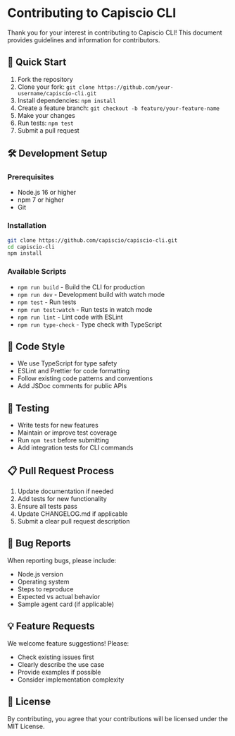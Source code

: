 # Contributing to Capiscio CLI

Thank you for your interest in contributing to Capiscio CLI! This document provides guidelines and information for contributors.

## 🚀 Quick Start

1. Fork the repository
2. Clone your fork: `git clone https://github.com/your-username/capiscio-cli.git`
3. Install dependencies: `npm install`
4. Create a feature branch: `git checkout -b feature/your-feature-name`
5. Make your changes
6. Run tests: `npm test`
7. Submit a pull request

## 🛠️ Development Setup

### Prerequisites

- Node.js 16 or higher
- npm 7 or higher
- Git

### Installation

```bash
git clone https://github.com/capiscio/capiscio-cli.git
cd capiscio-cli
npm install
```

### Available Scripts

- `npm run build` - Build the CLI for production
- `npm run dev` - Development build with watch mode
- `npm test` - Run tests
- `npm run test:watch` - Run tests in watch mode
- `npm run lint` - Lint code with ESLint
- `npm run type-check` - Type check with TypeScript

## 📝 Code Style

- We use TypeScript for type safety
- ESLint and Prettier for code formatting
- Follow existing code patterns and conventions
- Add JSDoc comments for public APIs

## 🧪 Testing

- Write tests for new features
- Maintain or improve test coverage
- Run `npm test` before submitting
- Add integration tests for CLI commands

## 📋 Pull Request Process

1. Update documentation if needed
2. Add tests for new functionality
3. Ensure all tests pass
4. Update CHANGELOG.md if applicable
5. Submit a clear pull request description

## 🐛 Bug Reports

When reporting bugs, please include:

- Node.js version
- Operating system
- Steps to reproduce
- Expected vs actual behavior
- Sample agent card (if applicable)

## 💡 Feature Requests

We welcome feature suggestions! Please:

- Check existing issues first
- Clearly describe the use case
- Provide examples if possible
- Consider implementation complexity

## 📄 License

By contributing, you agree that your contributions will be licensed under the MIT License.